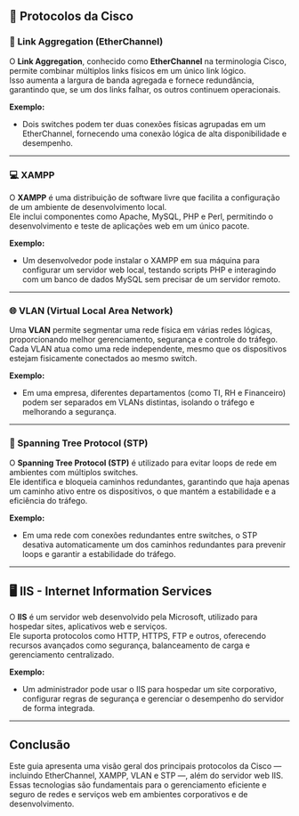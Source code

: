 ## 📡 Protocolos da Cisco

### 🔗 Link Aggregation (EtherChannel)
O **Link Aggregation**, conhecido como **EtherChannel** na terminologia Cisco, permite combinar múltiplos links físicos em um único link lógico.  
Isso aumenta a largura de banda agregada e fornece redundância, garantindo que, se um dos links falhar, os outros continuem operacionais.

**Exemplo:**  
- Dois switches podem ter duas conexões físicas agrupadas em um EtherChannel, fornecendo uma conexão lógica de alta disponibilidade e desempenho.

---

### 💻 XAMPP
O **XAMPP** é uma distribuição de software livre que facilita a configuração de um ambiente de desenvolvimento local.  
Ele inclui componentes como Apache, MySQL, PHP e Perl, permitindo o desenvolvimento e teste de aplicações web em um único pacote.

**Exemplo:**  
- Um desenvolvedor pode instalar o XAMPP em sua máquina para configurar um servidor web local, testando scripts PHP e interagindo com um banco de dados MySQL sem precisar de um servidor remoto.

---

### 🌐 VLAN (Virtual Local Area Network)
Uma **VLAN** permite segmentar uma rede física em várias redes lógicas, proporcionando melhor gerenciamento, segurança e controle do tráfego.  
Cada VLAN atua como uma rede independente, mesmo que os dispositivos estejam fisicamente conectados ao mesmo switch.

**Exemplo:**  
- Em uma empresa, diferentes departamentos (como TI, RH e Financeiro) podem ser separados em VLANs distintas, isolando o tráfego e melhorando a segurança.

---

### 🔄 Spanning Tree Protocol (STP)
O **Spanning Tree Protocol (STP)** é utilizado para evitar loops de rede em ambientes com múltiplos switches.  
Ele identifica e bloqueia caminhos redundantes, garantindo que haja apenas um caminho ativo entre os dispositivos, o que mantém a estabilidade e a eficiência do tráfego.

**Exemplo:**  
- Em uma rede com conexões redundantes entre switches, o STP desativa automaticamente um dos caminhos redundantes para prevenir loops e garantir a estabilidade do tráfego.

---

## 🖥 IIS - Internet Information Services

O **IIS** é um servidor web desenvolvido pela Microsoft, utilizado para hospedar sites, aplicativos web e serviços.  
Ele suporta protocolos como HTTP, HTTPS, FTP e outros, oferecendo recursos avançados como segurança, balanceamento de carga e gerenciamento centralizado.

**Exemplo:**  
- Um administrador pode usar o IIS para hospedar um site corporativo, configurar regras de segurança e gerenciar o desempenho do servidor de forma integrada.

---

## Conclusão
Este guia apresenta uma visão geral dos principais protocolos da Cisco — incluindo EtherChannel, XAMPP, VLAN e STP —, além do servidor web IIS.  
Essas tecnologias são fundamentais para o gerenciamento eficiente e seguro de redes e serviços web em ambientes corporativos e de desenvolvimento.
